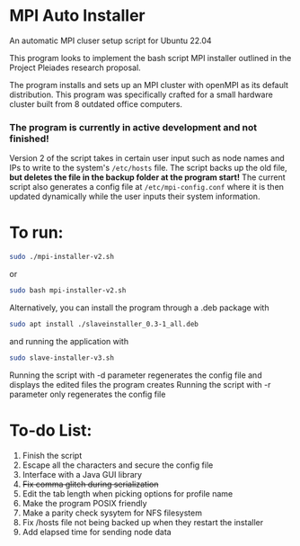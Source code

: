 # MPI Auto Installer
An automatic MPI cluser setup script for Ubuntu 22.04

This program looks to implement the bash script MPI installer outlined in the Project Pleiades research proposal.

The program installs and sets up an MPI cluster with openMPI as its default distribution. This program was specifically
crafted for a small hardware cluster built from 8 outdated office computers. 

### The program is currently in active development and not finished!

Version 2 of the script takes in certain user input such as node names and IPs to write to the system's ```/etc/hosts``` 
file. The script backs up the old file, **but deletes the file in the backup folder at the program start!**  The current 
script also generates a config file at ```/etc/mpi-config.conf``` where it is then updated dynamically while the user
inputs their system information. 

# To run:

```bash
sudo ./mpi-installer-v2.sh
```

or 

```bash
sudo bash mpi-installer-v2.sh
```

Alternatively, you can install the program through a .deb package
with 

```bash
sudo apt install ./slaveinstaller_0.3-1_all.deb
```
and running the application with

```bash
sudo slave-installer-v3.sh 
```



Running the script with -d parameter regenerates the config file and displays the edited files the program creates
Running the script with -r parameter only regenerates the config file



# To-do List:

1. Finish the script
2. Escape all the characters and secure the config file
3. Interface with a Java GUI library
4. ~~Fix comma glitch during serialization~~
5. Edit the tab length when picking options for profile name
6. Make the program POSIX friendly
7. Make a parity check sysytem for NFS filesystem
8. Fix /hosts file not being backed up when they restart the installer
9. Add elapsed time for sending node data